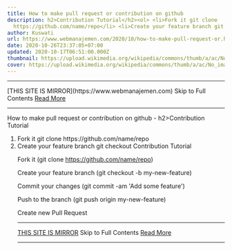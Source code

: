 ```yaml
---
title: How to make pull request or contribution on github
description: h2>Contribution Tutorial</h2><ol> <li>Fork it git clone
  https://github.com/name/repo</li> <li>Create your feature branch git checkout
author: Kuswati
url: https://www.webmanajemen.com/2020/10/how-to-make-pull-request-or.html
date: 2020-10-26T23:37:05+07:00
updated: 2020-10-17T06:51:00.000Z
thumbnail: https://upload.wikimedia.org/wikipedia/commons/thumb/a/ac/No_image_available.svg/2048px-No_image_available.svg.png
cover: https://upload.wikimedia.org/wikipedia/commons/thumb/a/ac/No_image_available.svg/2048px-No_image_available.svg.png
---
```


<hr/> [THIS SITE IS MIRROR](https://www.webmanajemen.com) Skip to Full Contents <a href="https://www.webmanajemen.com/2020/10/how-to-make-pull-request-or.html" rel="follow" class="button" id="read-more">Read More</a> <hr/> How to make pull request or contribution on github - h2>Contribution Tutorial</h2><ol> <li>Fork it git clone https://github.com/name/repo</li> <li>Create your feature branch git checkout Contribution Tutorial
  
Fork it (git clone https://github.com/name/repo)
  
Create your feature branch (git checkout -b my-new-feature)
  
Commit your changes (git commit -am 'Add some feature')
  
Push to the branch (git push origin my-new-feature)
  
Create new Pull Request <hr/> [THIS SITE IS MIRROR](https://www.webmanajemen.com) Skip to Full Contents <a href="https://www.webmanajemen.com/2020/10/how-to-make-pull-request-or.html" rel="follow" class="button" id="read-more">Read More</a> <hr/>